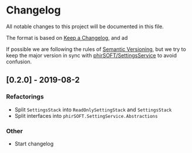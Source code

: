 # Changelog
All notable changes to this project will be documented in this file.

The format is based on [Keep a Changelog](https://keepachangelog.com/en/1.0.0/),
and ad

If possible we are following the rules of [Semantic Versioning](https://semver.org/spec/v2.0.0.html),
but we try to keep the major version in sync with [phirSOFT/SettingsService](https://github.com/phirSOFT/SettingsService)
to avoid confusion.

## [0.2.0] - 2019-08-2
### Refactorings
- Split `SettingsStack` into `ReadOnlySettingStack` and `SettingsStack`
- Split interfaces into `phirSOFT.SettingService.Abstractions`

### Other
- Start changelog
